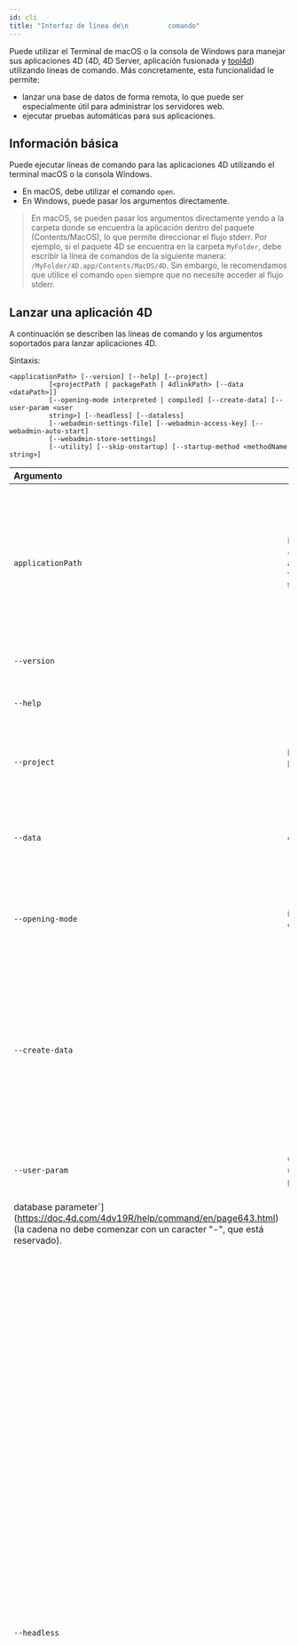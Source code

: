 ```yaml
---
id: cli
title: "Interfaz de línea de\n          comando"
---
```


Puede utilizar el Terminal de macOS o la consola de Windows para manejar sus aplicaciones 4D (4D, 4D Server, aplicación fusionada y [tool4d](#tool4d)) utilizando líneas de comando. Más concretamente, esta funcionalidad le permite:

- lanzar una base de datos de forma remota, lo que puede ser especialmente útil para administrar los servidores web.
- ejecutar pruebas automáticas para sus aplicaciones.

## Información básica

Puede ejecutar líneas de comando para las aplicaciones 4D utilizando el terminal macOS o la consola Windows.

- En macOS, debe utilizar el comando `open`.
- En Windows, puede pasar los argumentos directamente.

> En macOS, se pueden pasar los argumentos directamente yendo a la carpeta donde se encuentra la aplicación dentro del paquete (Contents/MacOS), lo que permite direccionar el flujo stderr. Por ejemplo, si el paquete 4D se encuentra en la carpeta `MyFolder`, debe escribir la línea de comandos de la siguiente manera: `/MyFolder/4D.app/Contents/MacOS/4D`. Sin embargo, le recomendamos que utilice el comando `open` siempre que no necesite acceder al flujo stderr.

## Lanzar una aplicación 4D

A continuación se describen las líneas de comando y los argumentos soportados para lanzar aplicaciones 4D.

Sintaxis:

```
<applicationPath> [--version] [--help] [--project]
          [<projectPath | packagePath | 4dlinkPath> [--data <dataPath>]]
          [--opening-mode interpreted | compiled] [--create-data] [--user-param <user
          string>] [--headless] [--dataless]
          [--webadmin-settings-file] [--webadmin-access-key] [--webadmin-auto-start]
          [--webadmin-store-settings]
          [--utility] [--skip-onstartup] [--startup-method <methodName string>] 
```

| Argumento&nbsp;&nbsp;&nbsp;&nbsp;&nbsp;&nbsp;&nbsp;&nbsp;&nbsp;&nbsp;&nbsp;&nbsp;&nbsp;&nbsp;&nbsp;&nbsp;&nbsp;&nbsp;&nbsp;&nbsp;&nbsp;&nbsp;&nbsp;&nbsp;&nbsp;&nbsp;&nbsp;&nbsp;&nbsp;&nbsp; | Valor                                                | Descripción                                                                                                                                                                                                                                                                                                                                                                                                                                                                                                                                                                                                                                                                              |
|:--------------------------------------------------------------------------------------------------------------------------------------------------------------------------------------------- | ---------------------------------------------------- | ---------------------------------------------------------------------------------------------------------------------------------------------------------------------------------------------------------------------------------------------------------------------------------------------------------------------------------------------------------------------------------------------------------------------------------------------------------------------------------------------------------------------------------------------------------------------------------------------------------------------------------------------------------------------------------------- |
| `applicationPath`                                                                                                                                                                             | Ruta de 4D, 4D Server, aplicación fusionada o tool4d | Lanza la aplicación.<br/>Si no es sin interfaz: idéntico a hacer doble clic en la aplicación; cuando se llama sin argumento de archivo de estructura, la aplicación se ejecuta y aparece la caja de diálogo "seleccionar base de datos".                                                                                                                                                                                                                                                                                                                                                                                                                                           |
| `--version`                                                                                                                                                                                   |                                                      | Muestra la versión de la aplicación y sale                                                                                                                                                                                                                                                                                                                                                                                                                                                                                                                                                                                                                                               |
| `--help`                                                                                                                                                                                      |                                                      | Muestra el mensaje de ayuda y sale. Argumentos alternativos: -?, -h                                                                                                                                                                                                                                                                                                                                                                                                                                                                                                                                                                                                                      |
| `--project`                                                                                                                                                                                   | projectPath &#124; packagePath &#124; 4dlinkPath     | Archivo de proyecto a abrir con el archivo de datos actual. No aparece ninguna caja de diálogo.                                                                                                                                                                                                                                                                                                                                                                                                                                                                                                                                                                                          |
| `--data`                                                                                                                                                                                      | dataPath                                             | Archivo de datos a abrir con el archivo de proyecto designado. Si no se especifica, se utiliza el último archivo de datos abierto.                                                                                                                                                                                                                                                                                                                                                                                                                                                                                                                                                       |
| `--opening-mode`                                                                                                                                                                              | interpreted &#124; compiled                          | Base de datos de peticiones a abrir en modo interpretado o compilado. No se lanza ningún error si el modo solicitado no está disponible.                                                                                                                                                                                                                                                                                                                                                                                                                                                                                                                                                 |
| `--create-data`                                                                                                                                                                               |                                                      | Crea automáticamente un nuevo archivo de datos si no se encuentra un archivo de datos válido. No aparece ninguna caja de diálogo. 4D utiliza el nombre del archivo pasado en el argumento "--data" si lo hay (genera un error si ya existe un archivo con el mismo nombre).                                                                                                                                                                                                                                                                                                                                                                                                              |
| `--user-param`                                                                                                                                                                                | Cadena usuario personalizada                         | Una cadena que estará disponible dentro de la aplicación a través del comando [`Get
          database parameter`](https://doc.4d.com/4dv19R/help/command/en/page643.html) (la cadena no debe comenzar con un caracter "-", que está reservado).                                                                                                                                                                                                                                                                                                                                                                                                                                         |
| `--headless`                                                                                                                                                                                  |                                                      | Lanza 4D, 4D Server o la aplicación fusionada sin interfaz (modo headless). En este modo:<li> El modo Diseño no está disponible, la base de datos se inicia en modo Aplicación</li><li> No se muestra ninguna barra de herramientas, barra de menús, ventana MDI o pantalla de inicio</li><li>No aparece ningún icono en el dock o en la barra de tareas</li><li>La base de datos abierta no está registrada en el menú "Bases de datos recientes"</li><li>El registro de diagnóstico se lanza automáticamente ( ver [SET DATABASE PARAMETER](https://doc.4d.com/4dv19/help/command/en/page642.html), selector 79)</li><li>Cada llamada a un cuadro de diálogo es interceptada y se proporciona una respuesta automática (por ejemplo, OK para el comando [ALERT](https://doc.4d.com/4dv19/help/command/en/page41.html), Abort para un diálogo de error...). Todos los comandos interceptados(*) se registran en el registro de diagnóstico.</li><br/>Para las necesidades de mantenimiento, puede enviar cualquier texto a los flujos de salida estándar utilizando la función [LOG EVENT](https://doc.4d.com/4dv19/help/command/en/page667.html). Tenga en cuenta que las aplicaciones 4D sin interfaz sólo pueden cerrarse mediante una llamada a [QUIT 4D](https://doc.4d.com/4dv19/help/command/en/page291.html) o utilizando el administrador de tareas del sistema operativo. |
| `--dataless`                                                                                                                                                                                  |                                                      | Lanza 4D, 4D Server, la aplicación fusionada o tool4d en modo sin datos. El modo sin datos es útil cuando 4D ejecuta tareas sin necesidad de datos (compilación de proyectos, por ejemplo). En este modo: <li>No se abre ningún archivo que contenga datos, incluso si se especifica en la línea de comandos o en el archivo `.4DLink`, o cuando se utilizan los comandos `CREATE DATA FILE` y `OPEN DATA FILE`.</li><li>Los comandos que manipulan datos generarán un error. Por ejemplo, `CREATE RECORD` lanza "no hay tabla a la que aplicar el comando".</li><br/>**Nota**:<li>Si se pasa en la línea de comandos, el modo sin datos se aplica a todas las bases de datos abiertas en 4D, mientras no se cierre la aplicación.</li><li>Si se pasa utilizando el archivo `.4DLink`, el modo sin datos sólo se aplica a la base de datos especificada en el archivo `.4DLink`. Para más información sobre los archivos `.4DLink`, ver [Atajos para abrir proyectos](../GettingStarted/creating.md#project-opening-shortcuts).</li>                                                                                                                                                                                                                                                                                                                                                        |
| `
          --webadmin-settings-file`                                                                                                                                                         | Ruta del archivo                                     | Ruta del archivo WebAdmin `.4DSettings` personalizado para el [servidor web WebAdmin](webAdmin.md). No disponible con la herramienta [4d](#tool4d).                                                                                                                                                                                                                                                                                                                                                                                                                                                                                                                                      |
| `
          --webadmin-access-key`                                                                                                                                                            | String                                               | Llave de acceso al [servidor web WebAdmin](webAdmin.md). No disponible con la herramienta [4d](#tool4d).                                                                                                                                                                                                                                                                                                                                                                                                                                                                                                                                                                                 |
| `
          --webadmin-auto-start`                                                                                                                                                            | Boolean                                              | Estado del inicio automático del [servidor web WebAdmin](webAdmin.md). No disponible con la herramienta [4d](#tool4d).                                                                                                                                                                                                                                                                                                                                                                                                                                                                                                                                                                   |
| `
          --webadmin-store-settings`                                                                                                                                                        |                                                      | Almacena la llave de acceso y los parámetros de inicio automático en el archivo de parámetros actual (es decir, el archivo [`WebAdmin.4DSettings`](webAdmin.md#webadmin-settings) por defecto o un archivo personalizado designado por el parámetro `--webadmin-settings-path`). Utilice el argumento `--webadmin-store-settings` para guardar estos parámetros si es necesario. No disponible con la herramienta [4d](#tool4d).                                                                                                                                                                                                                                                         |
| `--utility`                                                                                                                                                                                   |                                                      | Sólo disponible con 4D Server. Inicia [4D Server en modo utilitario](#4d-server-in-utility-mode).                                                                                                                                                                                                                                                                                                                                                                                                                                                                                                                                                                                        |
| `--skip-onstartup`                                                                                                                                                                            |                                                      | Lanza el proyecto sin ejecutar ningún método "automático", incluidos los métodos base `On Startup` y `On Exit`                                                                                                                                                                                                                                                                                                                                                                                                                                                                                                                                                                           |
| `--startup-method`                                                                                                                                                                            | Nombre del método proyecto (cadena)                  | Método proyecto a ejecutar inmediatamente después del método base `On Startup` (si no se omite con `--skip-onstartup`).                                                                                                                                                                                                                                                                                                                                                                                                                                                                                                                                                                  |

[Diagnostic log file](Debugging/debugLogFiles.md#4ddiagnosticlogtxt) (licence alert, conversion dialog, database selection, data file selection). En este caso, se lanza un mensaje de error tanto en el flujo stderr como en el registro de eventos sistema, y luego la aplicación se cierra.

### Ejemplos

> La carpeta actual del usuario se alcanza utilizando el comando "~ " en macOS y el comando "%HOMEPATH%" en Windows.

Lance una aplicación 4D almacenada en el escritorio:

*   macOS:


```bash
open ~/Desktop/4D.app
          open "~/Desktop/4D Server.app"
```

*   Windows:


```bash
%HOMEPATH%\Desktop\4D\4D.exe
          %HOMEPATH%\Desktop\"4D Server.exe"
```


Abra un paquete en macOS:

```bash
--args ~/Documents/myDB.4dbase
```

Abra un archivo de proyecto:

*   macOS:


```bash
--args ~/Documents/myProj/Project/myProj.4DProject
```


*   Windows:


```bash
%HOMEPATH%\Documents\myProj\Project\myProj.4DProject
```



Abra un archivo de proyecto y un archivo de datos:

*   macOS:


```bash
--args --project ~/Documents/myProj/Project/myProj.4DProject
          --data ~/Documents/data/myData.4DD
```

*   Windows:


```bash
--project %HOMEPATH%\Documents\myProj\Project\myProj.4DProject
          --data %HOMEPATH%\Documents\data\myData.4DD
          o:
          /project %HOMEPATH%\Documents\myProj\Project\myProj.4DProject /data
          %HOMEPATH%\Documents\data\myData.4DD
```

Abra un archivo .4DLink:

*   macOS:


```bash
~/Desktop/MyDatabase.4DLink
```


*   Windows:


```bash
%HOMEPATH%\Desktop\MyDatabase.4DLink
```

Lance la aplicación en modo compilado y cree un archivo de datos si no está disponible:

*   macOS:


```bash
~/Documents/myBase.4dbase --args --opening-mode compiled
          --create-data true
```

*   Windows:


```bash
%HOMEPATH%\Documents\myBase.4dbase\myDB.4db --opening-mode
          compiled --create-data true
```

Lance la aplicación con un archivo proyecto y un archivo de datos y pase una cadena como parámetro de usuario:

*   macOS:


```bash
--args --project ~/Documents/myProj/Project/myProj.4DProject
          --data ~/Documents/data/myData.4DD --user-param "Hello world"
```

*   Windows:


```bash
--project %HOMEPATH%\Documents\myProj\Project\myProj.4DProject
          --data %HOMEPATH%\Documents\data\myData.4DD --user-param "Hello world"
```

Apertura sin interfaz (modo headless):

*   macOS:


```bash
--args --project ~/Documents/myProj/Project/myProj.4DProject
          --data ~/Documents/data/myData.4DD --headless  
```

*   Windows:


```bash
--project %HOMEPATH%\Documents\myProj\Project\myProj.4DProject
          --data %HOMEPATH%\Documents\data\myData.4DD --headless
```



## tool4d


**tool4d** es una aplicación gratuita, ligera y autónoma que le permite abrir un proyecto 4D en modo sin interfaz y ejecutar código 4D utilizando la lìnea de comando (CLI).

tool4d está disponible en Windows y macOS y siempre está asociado a una versión 4D (misma versión y número de compilación). Sólo está disponible en inglés.

tool4d es una herramienta perfecta si desea:

- implementar una cadena CI/CD para su aplicación 4D,
- utilizar un ejecutable 4D ligero para ejecutar scripts 4D, por ejemplo para ejecutar pruebas unitarias automáticas.



### Uso de tool4d

Puede obtener tool4d en la página de descarga de productos de 4D [](https://product-download.4d.com/).

Se utiliza tool4d ejecutando una [línea de comandos](#launch-a-4d-application) con un proyecto 4D estándar. Puede utilizar todos los argumentos descritos en la tabla anterior, excepto --`webadmin` ya que este componente está [desactivado en tool4d](#disabled-4d-features). Con tool4d, se lanza la siguiente secuencia específica:

1. tool4d ejecuta el método base `On Startup` (y todos los métodos "automáticos" como el [método usuario](../Users/handling_users_groups.md#user-properties)), excepto si se pasa el argumento `--skip-onstartup`.
2. tool4d ejecuta el método designado por el argumento `--startup-method`, si existe.
3. tool4d ejecuta el método base `On Exit`, excepto si se pasa el argumento `--skip-onstartup`.
4. tool4d cierra.

En Windows, tool4d es una aplicación de consola, de modo que el flujo `stdout` se muestra en el terminal (cmd, powershell...).


:::note Notas

- tool4d se ejecuta siempre sin interfaz (la opción de línea de comandos `headless` es inútil).
- El comando [`Application
          type`](https://doc.4d.com/4dv19R/help/command/en/page494.html) devuelve el valor 6 ("tool4d") cuando se llama desde la aplicación tool4d.
- el archivo de registro de diagnóstico [](../Debugging/debugLogFiles.md#4ddiagnosticlogtxt) lleva el prefijo "4DDiagnosticLogTool".

:::


### Funcionalidades 4D desactivadas

Tenga en cuenta que tool4d se ejecuta automáticamente en **modo headless** (ver `--headless` en [esta tabla](#launch-a-4d-application)), y no da acceso al IDE 4D ni a ninguno de sus servidores. En concreto, se desactivan las siguientes funcionalidades:

- servidor de aplicaciones, servidor web, servidor SQL,
- programador de copias de seguridad,
- ODBC y SQL pass-through,
- todos los componentes como 4D View Pro, 4D SVG, 4D NetKit...,
- corrector ortográfico hunspell,
- corrector ortográfico japonés (librería *mecab*),
- WebAdmin
- CEF,
- PHP,
- depurador remoto (depurador local, el comando `TRACE` y los puntos de interrupción se ignoran en las aplicaciones sin interfaz).



## 4D Server en modo utilitario

Puede lanzar una instancia 4D Server en modo utilitario (headless) utilizando la opción CLI `--utility`. En este caso, se activa el siguiente flujo de trabajo:

1. 4D Server ejecuta el método base `On
          Startup` (y todos los métodos "automáticos" como el [método usuario](../Users/handling_users_groups.md#user-properties)), excepto si se pasa el parámetro `--skip-onstartup`.
2. 4D Server ejecuta el método designado por `--startup-method`, si existe.
3. 4D Server ejecuta el método de base de datos `On
          Exit`, excepto si se pasa el parámetro `--skip-onstartup`.
4. 4D Server se cierra.

:::info

A diferencia de tool4d, 4D Server en modo utilitario tiene todas sus funcionalidades activadas. Sin embargo, el servidor de aplicaciones y el resto de servidores no se inician.

:::


:::tip Ver también

Consulte [esta entrada del blog](https://blog.4d.com/a-tool-for-4d-code-execution-in-cli/) para ver ejemplos de cómo utilizar tool4d y 4D Server en modo utilitario.

:::
